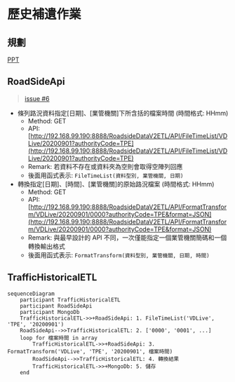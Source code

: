 # 歷史補遺作業

## 規劃

[PPT](assets/%E6%AD%B7%E5%8F%B2%E8%A3%9C%E9%81%BA%E4%BD%9C%E6%A5%AD%E8%A6%8F%E5%8A%83.pptx)

## RoadSideApi

> [issue #6](https://gitlab.transportdata.tw/PTX/traffic/roadsidedataetl/roadsidedatav2etl/-/issues/6#note_56262)

- 條列路況資料指定[日期]、[業管機關]下所含括的檔案時間 (時間格式: HHmm)
  - Method: GET
  - API: [http://192.168.99.190:8888/RoadsideDataV2ETL/API/FileTimeList/VDLive/20200901?authorityCode=TPE](http://192.168.99.190:8888/RoadsideDataV2ETL/API/FileTimeList/VDLive/20200901?authorityCode=TPE)
  - Remark: 若資料不存在或資料夾為空則會取得空陣列回應
  - 後面用函式表示: `FileTimeList(資料型別, 業管機關, 日期)`
- 轉換指定[日期]、[時間]、[業管機關]的原始路況檔案 (時間格式: HHmm)
  - Method: GET
  - API: [http://192.168.99.190:8888/RoadsideDataV2ETL/API/FormatTransform/VDLive/20200901/0000?authorityCode=TPE&format=JSON](http://192.168.99.190:8888/RoadsideDataV2ETL/API/FormatTransform/VDLive/20200901/0000?authorityCode=TPE&format=JSON)
  - Remark: 與最早設計的 API 不同，一次僅能指定一個業管機關簡碼和一個轉換輸出格式
  - 後面用函式表示: `FormatTransform(資料型別, 業管機關, 日期, 時間)`

## TrafficHistoricalETL

```mermaid
sequenceDiagram
    participant TrafficHistoricalETL
    participant RoadSideApi
    participant MongoDb
    TrafficHistoricalETL->>+RoadSideApi: 1. FileTimeList('VDLive', 'TPE', '20200901')
    RoadSideApi-->>TrafficHistoricalETL: 2. ['0000', '0001', ...]
    loop for 檔案時間 in array
        TrafficHistoricalETL->>+RoadSideApi: 3. FormatTransform('VDLive', 'TPE', '20200901', 檔案時間)
        RoadSideApi-->>TrafficHistoricalETL: 4. 轉換結果
        TrafficHistoricalETL->>+MongoDb: 5. 儲存
    end
```
